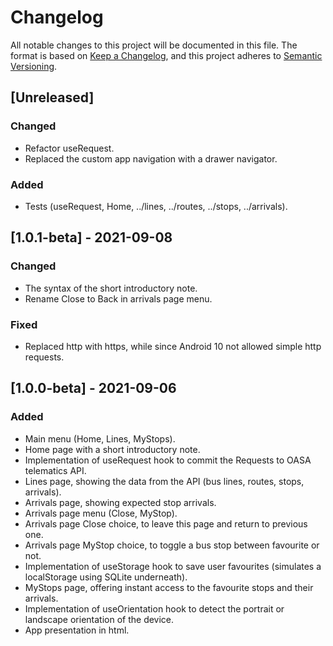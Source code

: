 # Changelog
All notable changes to this project will be documented in this file.
The format is based on [Keep a Changelog](https://keepachangelog.com/en/1.0.0/),
and this project adheres to [Semantic Versioning](https://semver.org/spec/v2.0.0.html).

## [Unreleased]

### Changed
- Refactor useRequest.
- Replaced the custom app navigation with a drawer navigator.

### Added
- Tests (useRequest, Home, ../lines, ../routes, ../stops, ../arrivals).

## [1.0.1-beta] - 2021-09-08

### Changed
- The syntax of the short introductory note.
- Rename Close to Back in arrivals page menu.

### Fixed
- Replaced http with https, while since Android 10 not allowed simple http requests.

## [1.0.0-beta] - 2021-09-06

### Added
- Main menu (Home, Lines, MyStops).
- Home page with a short introductory note.
- Implementation of useRequest hook to commit the Requests to OASA telematics API.
- Lines page, showing the data from the API (bus lines, routes, stops, arrivals).
- Arrivals page, showing expected stop arrivals.
- Arrivals page menu (Close, MyStop).
- Arrivals page Close choice, to leave this page and return to previous one.
- Arrivals page MyStop choice, to toggle a bus stop between favourite or not.
- Implementation of useStorage hook to save user favourites (simulates a localStorage using SQLite underneath).
- MyStops page, offering instant access to the favourite stops and their arrivals.
- Implementation of useOrientation hook to detect the portrait or landscape orientation of the device.
- App presentation in html.
